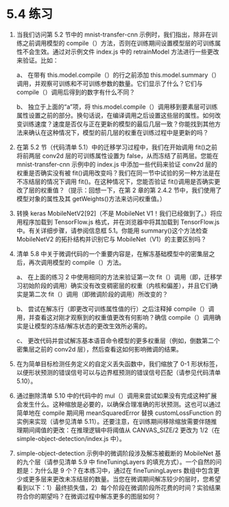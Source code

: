 # 5.4 练习

1. 当我们访问第 5.2 节中的 mnist-transfer-cnn 示例时，我们指出，除非在训练之前调用模型的 compile（）方法，否则在训练期间设置模型层的可训练属性不会生效。通过对示例文件 index.js 中的 retrainModel 方法进行一些更改来验证。比如：

   a、 在带有 this.model.compile（）的行之前添加 this.model.summary（）调用，并观察可训练和不可训练参数的数量。它们显示了什么？它们与 compile（）调用后得到的数字有什么不同？

   b、 独立于上面的“a”项，将 this.model.compile（）调用移到要素层可训练属性设置之前的部分。换句话说，在编译调用之后设置这些层的属性。如何改变训练速度？速度是否仅与正在更新的模型的最后几层一致？你能找到其他方法来确认在这种情况下，模型的前几层的权重在训练过程中是更新的吗？

2. 在第 5.2 节（代码清单 5.1）中的迁移学习过程中，我们在开始调用 fit()之前将前两层 conv2d 层的可训练属性设置为 false，从而冻结了前两层。您能在 mnist-transfer-cnn 示例中的 index.js 中添加一些代码来验证 conv2d 层的权重是否确实没有被 fit()调用改变吗？我们在同一节中试验的另一种方法是在不冻结层的情况下调用 fit()。在这种情况下，您能否验证 fit()调用是否确实更改了层的权重值？（提示：回想一下，在第 2 章的第 2.4.2 节中，我们使用了模型对象的属性及其 getWeights()方法来访问权重值。）
3. 转换 keras MobileNetV2[92]（不是 MobileNet V1！我们已经做到了。）将应用程序加载到 TensorFlow.js 格式，并在浏览器中将其加载到 TensorFlow.js 中。有关详细步骤，请参阅信息框 5.1。你能用 summary()这个方法检查 MobileNetV2 的拓扑结构并识别它与 MobileNet（V1）的主要区别吗？
4. 清单 5.8 中关于微调代码的一个重要内容是，在解冻基础模型中的密集层之后，再次调用模型的 compile（）方法。

   a、 在上面的练习 2 中使用相同的方法来验证第一次 fit（）调用（即，迁移学习初始阶段的调用）确实没有改变稠密层的权重（内核和偏差），并且它们确实是第二次 fit（）调用（即微调阶段的调用）所改变的？

   b、 尝试在解冻行（即更改可训练属性值的行）之后注释掉 compile（）调用，并查看这对刚才观察到的权重值更改有何影响？确信 compile（）调用确实是让模型的冻结/解冻状态的更改生效所必需的。

   c、 更改代码并尝试解冻基本语音命令模型的更多权重层（例如，倒数第二个密集层之前的 conv2d 层），然后查看这如何影响微调的结果。

5. 在为简单目标检测任务定义的自定义丢失函数中，我们缩放了 0-1 形状标签，以便形状预测的错误信号可以与边界框预测的错误信号匹配（请参见代码清单 5.10）。
6. 通过删除清单 5.10 中的代码中的 mul（）调用来尝试如果没有完成这种扩展会发生什么。这种缩放是必要的，以确保合理准确的形状预测。这也可以通过简单地在 compile 期间用 meanSquaredError 替换 customLossFunction 的实例来实现（请参见清单 5.11）。还要注意，在训练期间移除缩放需要伴随推理期间阈值的更改：在推理逻辑中将阈值从 CANVAS_SIZE/2 更改为 1/2（在 simple-object-detection/index.js 中）。
7. simple-object-detection 示例中的微调阶段涉及解冻被截断的 MobileNet 基的九个层（请参见清单 5.9 中 fineTuningLayers 的填充方式）。一个自然的问题是：为什么是 9 个？在本练习中，通过在 fineTuningLayers 数组中包含更少或更多层来更改未冻结层的数量。当您在微调期间解冻较少的层时，您希望看到以下：1）最终损失值，2）每个阶段在微调阶段所花费的时间？实验结果符合你的期望吗？在微调过程中解冻更多的图层如何？
